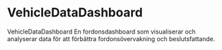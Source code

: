 # VehicleDataDashboard
VehicleDataDashboard En fordonsdashboard som visualiserar och analyserar data för att förbättra fordonsövervakning och beslutsfattande. 
